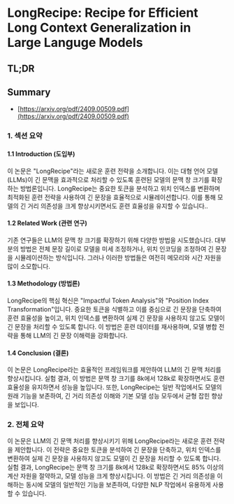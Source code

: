 # LongRecipe: Recipe for Efficient Long Context Generalization in Large Languge Models
## TL;DR
## Summary
- [https://arxiv.org/pdf/2409.00509.pdf](https://arxiv.org/pdf/2409.00509.pdf)

### 1. 섹션 요약

#### 1.1 Introduction (도입부)
이 논문은 "LongRecipe"라는 새로운 훈련 전략을 소개합니다. 이는 대형 언어 모델(LLMs)이 긴 문맥을 효과적으로 처리할 수 있도록 훈련된 모델의 문맥 창 크기를 확장하는 방법론입니다. LongRecipe는 중요한 토큰을 분석하고 위치 인덱스를 변환하며 최적화된 훈련 전략을 사용하여 긴 문장을 효율적으로 시뮬레이션합니다. 이를 통해 모델의 긴 거리 의존성을 크게 향상시키면서도 훈련 효율성을 유지할 수 있습니다..

#### 1.2 Related Work (관련 연구)
기존 연구들은 LLM의 문맥 창 크기를 확장하기 위해 다양한 방법을 시도했습니다. 대부분의 방법은 전체 문장 길이로 모델을 미세 조정하거나, 위치 인코딩을 조정하여 긴 문장을 시뮬레이션하는 방식입니다. 그러나 이러한 방법들은 여전히 메모리와 시간 자원을 많이 소모합니다.

#### 1.3 Methodology (방법론)
LongRecipe의 핵심 혁신은 "Impactful Token Analysis"와 "Position Index Transformation"입니다. 중요한 토큰을 식별하고 이를 중심으로 긴 문장을 단축하여 훈련 효율성을 높이고, 위치 인덱스를 변환하여 실제 긴 문장을 사용하지 않고도 모델이 긴 문장을 처리할 수 있도록 합니다. 이 방법은 훈련 데이터를 재사용하며, 모델 병합 전략을 통해 LLM의 긴 문장 이해력을 강화합니다.

#### 1.4 Conclusion (결론)
이 논문은 LongRecipe라는 효율적인 프레임워크를 제안하여 LLM의 긴 문맥 처리를 향상시킵니다. 실험 결과, 이 방법은 문맥 창 크기를 8k에서 128k로 확장하면서도 훈련 효율성을 유지하면서 성능을 높입니다. 또한, LongRecipe는 일반 작업에서도 모델의 원래 기능을 보존하여, 긴 거리 의존성 이해와 기본 모델 성능 모두에서 균형 잡힌 향상을 보입니다.

### 2. 전체 요약
이 논문은 LLM의 긴 문맥 처리를 향상시키기 위해 LongRecipe라는 새로운 훈련 전략을 제안합니다. 이 전략은 중요한 토큰을 분석하여 긴 문장을 단축하고, 위치 인덱스를 변환하여 실제 긴 문장을 사용하지 않고도 모델이 긴 문장을 처리할 수 있도록 합니다. 실험 결과, LongRecipe는 문맥 창 크기를 8k에서 128k로 확장하면서도 85% 이상의 계산 자원을 절약하고, 모델 성능을 크게 향상시킵니다. 이 방법은 긴 거리 의존성을 이해하는 동시에 모델의 일반적인 기능을 보존하여, 다양한 NLP 작업에서 유용하게 사용할 수 있습니다.